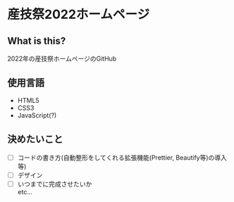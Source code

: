 # 産技祭2022ホームページ  
## What is this?  
2022年の産技祭ホームページのGitHub  
## 使用言語  
- HTML5  
- CSS3  
- JavaScript(?)  
## 決めたいこと  
- [ ] コードの書き方(自動整形をしてくれる拡張機能(Prettier, Beautify等)の導入等)  
- [ ] デザイン  
- [ ] いつまでに完成させたいか  
etc...  
